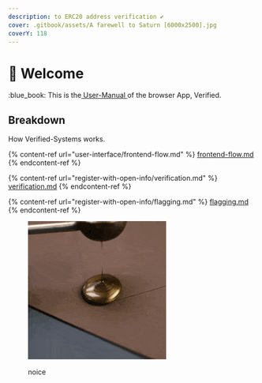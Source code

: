 ```yaml
---
description: to ERC20 address verification ✔
cover: .gitbook/assets/A farewell to Saturn [6000x2500].jpg
coverY: 118
---
```


# 👋 Welcome

:blue\_book: This is the[ User-Manual ](https://app.gitbook.com/o/jRv0QK95PNzRKKe2mA0r/s/vj0yO7IWreCs5VlqQLfh/)of the browser App, Verified.&#x20;

## Breakdown

How Verified-Systems works.

{% content-ref url="user-interface/frontend-flow.md" %}
[frontend-flow.md](user-interface/frontend-flow.md)
{% endcontent-ref %}

{% content-ref url="register-with-open-info/verification.md" %}
[verification.md](register-with-open-info/verification.md)
{% endcontent-ref %}

{% content-ref url="register-with-open-info/flagging.md" %}
[flagging.md](register-with-open-info/flagging.md)
{% endcontent-ref %}

<figure><img src=".gitbook/assets/YoungGrotesqueAmericanbittern-max-1mb.gif" alt=""><figcaption><p>noice</p></figcaption></figure>
